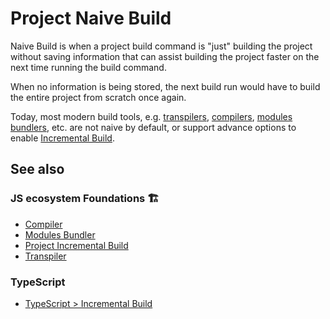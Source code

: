 # Project Naive Build

Naive Build is when a project build command is "just" building the project without saving information that can assist building the project faster on the next time running the build command.

When no information is being stored, the next build run would have to build the entire project from scratch once again.

Today, most modern build tools, e.g. [transpilers](./transpiler.md), [compilers](./compiler.md), [modules bundlers](./modules/modules-bundler.md), etc. are not naive by default, or support advance options to enable [Incremental Build](./incremental-build.md).

## See also

### JS ecosystem Foundations 🏗️

- [Compiler](./compiler.md)
- [Modules Bundler](./modules/modules-bundler.md)
- [Project Incremental Build](./incremental-build.md)
- [Transpiler](./transpiler.md)

### TypeScript

- [TypeScript > Incremental Build](../typescript/optimizations/incremental-build.md)
